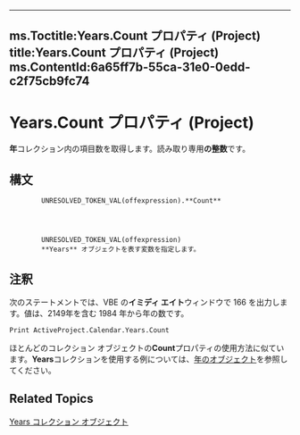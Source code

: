 

---
ms.Toctitle:Years.Count プロパティ (Project)
title:Years.Count プロパティ (Project)
ms.ContentId:6a65ff7b-55ca-31e0-0edd-c2f75cb9fc74
---
# Years.Count プロパティ (Project)




**年**コレクション内の項目数を取得します。読み取り専用**の整数**です。

## 構文

            UNRESOLVED_TOKEN_VAL(offexpression).**Count**




            UNRESOLVED_TOKEN_VAL(offexpression)
            **Years** オブジェクトを表す変数を指定します。



## 注釈
次のステートメントでは、VBE の**イミディ エイト**ウィンドウで 166 を出力します。値は、2149年を含む 1984 年から年の数です。

```vba
Print ActiveProject.Calendar.Years.Count
```




ほとんどのコレクション オブジェクトの**Count**プロパティの使用方法に似ています。**Years**コレクションを使用する例については、[年のオブジェクト](3aa139cf-2fc2-7039-5659-8e2d833b5a4f.md)を参照してください。



## Related Topics

[Years コレクション オブジェクト](3aa139cf-2fc2-7039-5659-8e2d833b5a4f.md)




